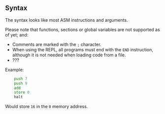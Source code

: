 ## Syntax

The syntax looks like most ASM instructions and arguments.

Please note that functions, sections or global variables are not supported as of yet; and:

- Comments are marked with the `;` character.
- When using the REPL, all programs must end with the `END` instruction, although it is not needed when loading code from a file.
- ???

Example:

```asm
	push 7
	push 9
	add
    store 0
	halt

```

Would store `16` in the `0` memory address.